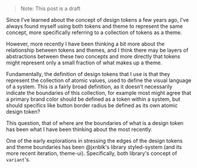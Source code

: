 > Note: This post is a draft

Since I’ve learned about the concept of design tokens a few years ago, I’ve
always found myself using both tokens and theme to represent the same concept,
more specifically referring to a collection of tokens as a theme.

However, more recently I have been thinking a bit more about the relationship
between tokens and themes, and I think there may be layers of abstractions
between these two concepts and more directly that tokens might represent only a
small fraction of what makes up a theme.

<Fig
  src="/design-tokens-and-theme/venn-diagram.png"
  alt="A rough venn diagram depicting design tokens as a small circle fully contained within a larger theme circle"
  caption="This is how I now currently conceptualize the relationship between design tokens and theme"
/>

Fundamentally, the definition of design tokens that I use is that they represent
the collection of atomic values, used to define the visual language of a system.
This is a fairly broad definition, as it doesn’t necessarily indicate the
boundaries of this collection, for example most might agree that a primary brand
color should be defined as a token within a system, but should specifics like
button border radius be defined as its own atomic design token?

This question, that of where are the boundaries of what is a design token has
been what I have been thinking about the most recently.

One of the early explorations in stressing the edges of the design tokens and
theme boundaries has been <Mention>@jxnblk</Mention>'s library styled-system
(and its more recent iteration, theme-ui). Specifically, both library's concept
of `variant`'s.
